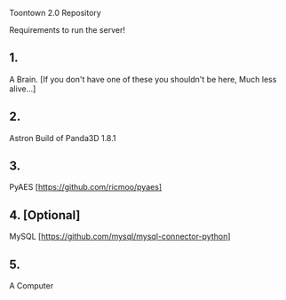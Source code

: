 Toontown 2.0 Repository

Requirements to run the server!

## 1.

A Brain. [If you don't have one of these you shouldn't be here, 
          Much less alive...]

## 2.

Astron Build of Panda3D 1.8.1

## 3.

PyAES [https://github.com/ricmoo/pyaes]

## 4. [Optional]

MySQL [https://github.com/mysql/mysql-connector-python]

## 5.
A Computer